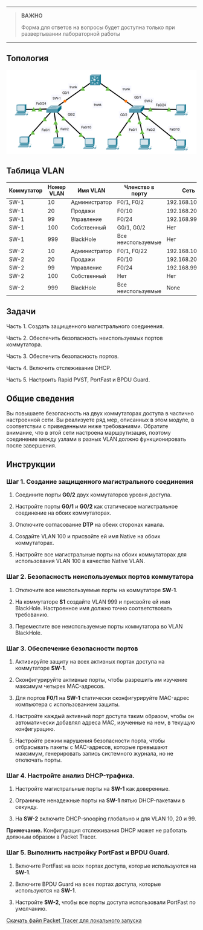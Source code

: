 
---

> **ВАЖНО**
> 
> Форма для ответов на вопросы будет доступна только при развертывании лабораторной работы 

---

## Топология

![](./assets/topology.png)

## Таблица VLAN

| **Коммутатор** | **Номер VLAN** | **Имя VLAN**      | **Членство в порту**   | **Сеть**            |
|------------|------------|---------------|--------------------|-----------------|
| SW-1       | 10         | Администратор | F0/1, F0/2         | 192.168.10.0/24 |
| SW-1       | 20         | Продажи       | F0/10              | 192.168.20.0/24 |
| SW-1       | 99         | Управление    | F0/24              | 192.168.99.0/24 |
| SW-1       | 100        | Собственный   | G0/1, G0/2         | Нет             |
| SW-1       | 999        | BlackHole     | Все неиспользуемые | Нет             |
| SW-2       | 10         | Администратор | F0/1, F0/22        | 192.168.10.0/24 |
| SW-2       | 20         | Продажи       | F0/10              | 192.168.20.0/24 |
| SW-2       | 99         | Управление    | F0/24              | 192.168.99.0/24 |
| SW-2       | 100        | Собственный   | Нет                | Нет             |
| SW-2       | 999        | BlackHole     | Все неиспользуемые | None            |

## Задачи

Часть 1. Создать защищенного магистрального соединения.

Часть 2. Обеспечить безопасность неиспользуемых портов коммутатора.

Часть 3. Обеспечить безопасность портов.

Часть 4. Включить отслеживание DHCP.

Часть 5. Настроить Rapid PVST, PortFast и BPDU Guard.

## Общие сведения

Вы повышаете безопасность на двух коммутаторах доступа в частично настроенной сети. Вы реализуете ряд мер, описанных в этом модуле, в соответствии с приведенными ниже требованиями. Обратите внимание, что в этой сети настроена маршрутизация, поэтому соединение между узлами в разных VLAN должно функционировать после завершения.

## Инструкции

### Шаг 1. Создание защищенного магистрального соединения

1.  Соедините порты **G0/2** двух коммутаторов уровня доступа.

2.  Настройте порты **G0/1** и **G0/2** как статическое магистральное соединение на обоих коммутаторах.

3.  Отключите согласование **DTP** на обеих сторонах канала.

4.  Создайте VLAN 100 и присвойте ей имя Native на обоих коммутаторах.

5.  Настройте все магистральные порты на обоих коммутаторах для использования VLAN 100 в качестве Native VLAN.

### Шаг 2. Безопасность неиспользуемых портов коммутатора

1.  Отключите все неиспользуемые порты на коммутаторе **SW-1**.

2.  На коммутаторе **S1** создайте VLAN 999 и присвойте ей имя BlackHole. Настроенное имя должно точно соответствовать требованию.

3.  Переместите все неиспользуемые порты коммутатора во VLAN BlackHole.

### Шаг 3. Обеспечение безопасности портов

1.  Активируйте защиту на всех активных портах доступа на коммутаторе **SW-1**.

2.  Сконфигурируйте активные порты, чтобы разрешить им изучение максимум четырех MAC-адресов.

3.  Для портов **F0/1** на **SW-1** статически сконфигурируйте MAC-адрес компьютера с использованием защиты.

4.  Настройте каждый активный порт доступа таким образом, чтобы он автоматически добавлял адреса МАС, изученные на нем, в текущую конфигурацию.

5.  Настройте режим нарушения безопасности порта, чтобы отбрасывать пакеты с MAC-адресов, которые превышают максимум, генерировать запись системного журнала, но не отключать порты.

### Шаг 4. Настройте анализ DHCP-трафика.

1.  Настройте магистральные порты на **SW-1** как доверенные.

2.  Ограничьте ненадежные порты на **SW-1** пятью DHCP-пакетами в секунду.

3.  На **SW-2** включите DHCP-snooping глобально и для VLAN 10, 20 и 99.

**Примечание.** Конфигурация отслеживания DHCP может не работать должным образом в Packet Tracer.

### Шаг 5. Выполнить настройку PortFast и BPDU Guard.

1.  Включите PortFast на всех портах доступа, которые используются на **SW-1**.

2.  Включите BPDU Guard на всех портах доступа, которые используются на **SW-1**.

3.  Настройте **SW-2**, чтобы все порты доступа использовали PortFast по умолчанию.

[Скачать файл Packet Tracer для локального запуска](./assets/11.6.1-lab.pka)
